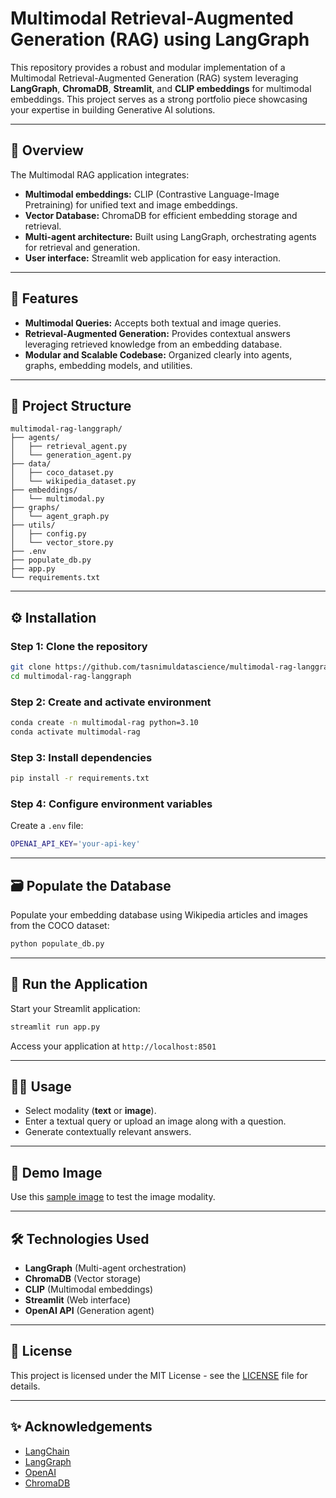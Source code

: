 # Multimodal Retrieval-Augmented Generation (RAG) using LangGraph

This repository provides a robust and modular implementation of a Multimodal Retrieval-Augmented Generation (RAG) system leveraging **LangGraph**, **ChromaDB**, **Streamlit**, and **CLIP embeddings** for multimodal embeddings. This project serves as a strong portfolio piece showcasing your expertise in building Generative AI solutions.

---

## 🚀 Overview

The Multimodal RAG application integrates:

- **Multimodal embeddings:** CLIP (Contrastive Language-Image Pretraining) for unified text and image embeddings.
- **Vector Database:** ChromaDB for efficient embedding storage and retrieval.
- **Multi-agent architecture:** Built using LangGraph, orchestrating agents for retrieval and generation.
- **User interface:** Streamlit web application for easy interaction.

---

## 🌟 Features

- **Multimodal Queries:** Accepts both textual and image queries.
- **Retrieval-Augmented Generation:** Provides contextual answers leveraging retrieved knowledge from an embedding database.
- **Modular and Scalable Codebase:** Organized clearly into agents, graphs, embedding models, and utilities.

---

## 📂 Project Structure

```
multimodal-rag-langgraph/
├── agents/
│   ├── retrieval_agent.py
│   └── generation_agent.py
├── data/
│   ├── coco_dataset.py
│   └── wikipedia_dataset.py
├── embeddings/
│   └── multimodal.py
├── graphs/
│   └── agent_graph.py
├── utils/
│   ├── config.py
│   └── vector_store.py
├── .env
├── populate_db.py
├── app.py
└── requirements.txt
```

---

## ⚙️ Installation

### Step 1: Clone the repository

```bash
git clone https://github.com/tasnimuldatascience/multimodal-rag-langgraph.git
cd multimodal-rag-langgraph
```

### Step 2: Create and activate environment

```bash
conda create -n multimodal-rag python=3.10
conda activate multimodal-rag
```

### Step 3: Install dependencies

```bash
pip install -r requirements.txt
```

### Step 4: Configure environment variables

Create a `.env` file:
```bash
OPENAI_API_KEY='your-api-key'
```

---

## 🗃️ Populate the Database

Populate your embedding database using Wikipedia articles and images from the COCO dataset:

```bash
python populate_db.py
```

---

## 🎯 Run the Application

Start your Streamlit application:

```bash
streamlit run app.py
```

Access your application at `http://localhost:8501`

---

## 🧑‍💻 Usage

- Select modality (**text** or **image**).
- Enter a textual query or upload an image along with a question.
- Generate contextually relevant answers.

---

## 📸 Demo Image

Use this [sample image](https://upload.wikimedia.org/wikipedia/commons/a/a8/Tour_Eiffel_Wikimedia_Commons.jpg) to test the image modality.

---

## 🛠️ Technologies Used

- **LangGraph** (Multi-agent orchestration)
- **ChromaDB** (Vector storage)
- **CLIP** (Multimodal embeddings)
- **Streamlit** (Web interface)
- **OpenAI API** (Generation agent)

---

## 📄 License

This project is licensed under the MIT License - see the [LICENSE](LICENSE) file for details.

---

## ✨ Acknowledgements

- [LangChain](https://python.langchain.com/docs/get_started/introduction)
- [LangGraph](https://github.com/langchain-ai/langgraph)
- [OpenAI](https://openai.com/)
- [ChromaDB](https://docs.trychroma.com/)

